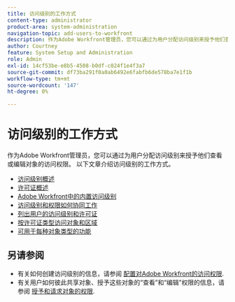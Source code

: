 ```yaml
---
title: 访问级别的工作方式
content-type: administrator
product-area: system-administration
navigation-topic: add-users-to-workfront
description: 作为Adobe Workfront管理员，您可以通过为用户分配访问级别来授予他们查看或编辑对象的访问权限。 以下文章介绍访问级别的工作方式。
author: Courtney
feature: System Setup and Administration
role: Admin
exl-id: 14cf53be-e8b5-4508-b0df-c024f1e4f3a7
source-git-commit: df73ba291f0a0ab6492e6fabfb6de578ba7e1f1b
workflow-type: tm+mt
source-wordcount: '147'
ht-degree: 0%

---
```


# 访问级别的工作方式

作为Adobe Workfront管理员，您可以通过为用户分配访问级别来授予他们查看或编辑对象的访问权限。 以下文章介绍访问级别的工作方式。

* [访问级别概述](../../../administration-and-setup/add-users/access-levels-and-object-permissions/access-levels-overview.md)
* [许可证概述](/help/quicksilver/administration-and-setup/add-users/access-levels-and-object-permissions/wf-licenses.md)
* [Adobe Workfront中的内置访问级别](../../../administration-and-setup/add-users/access-levels-and-object-permissions/default-access-levels-in-workfront.md)
* [访问级别和权限如何协同工作](../../../administration-and-setup/add-users/access-levels-and-object-permissions/how-access-levels-permissions-work-together.md)
* [列出用户的访问级别和许可证](../../../administration-and-setup/add-users/access-levels-and-object-permissions/list-access-levels-and-licenses-for-your-users.md)
* [按许可证类型访问对象和区域](../../../administration-and-setup/add-users/access-levels-and-object-permissions/access-to-objects-and-areas-by-license-type.md)
* [可用于每种对象类型的功能](../../../administration-and-setup/add-users/access-levels-and-object-permissions/functionality-available-for-each-object-type.md)

## 另请参阅

* 有关如何创建访问级别的信息，请参阅 [配置对Adobe Workfront的访问权限](../../../administration-and-setup/add-users/configure-and-grant-access/configure-access.md).
* 有关用户如何彼此共享对象、授予这些对象的“查看”和“编辑”权限的信息，请参阅 [授予和请求对象的权限](../../../workfront-basics/grant-and-request-access-to-objects/grant-and-request-access-to-objects.md).
